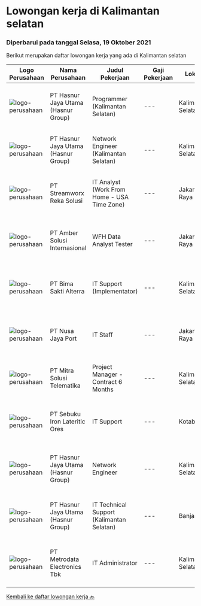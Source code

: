 
  # Lowongan kerja di Kalimantan selatan

  ### Diperbarui pada tanggal Selasa, 19 Oktober 2021

  Berikut merupakan daftar lowongan kerja yang ada di Kalimantan selatan

  |Logo Perusahaan | Nama Perusahaan | Judul Pekerjaan | Gaji Pekerjaan | Lokasi | Deskripsi | Tanggal diunggah | Pranala |
  | -------------- | --------------- | --------------- | --------- | --------- | -------------- | ------- | ----------- |
  |![logo-perusahaan](https://image-service-cdn.seek.com.au/ce6f66b5ddea48c0961eddc201a535616844de99/ee4dce1061f3f616224767ad58cb2fc751b8d2dc)|PT Hasnur Jaya Utama (Hasnur Group)|Programmer (Kalimantan Selatan)|---|Kalimantan Selatan|Job Descriptions: Develops code and creates customized applications to enhance product based on business needs Investigates and resolves matters of...|Senin, 18 Oktober 2021|https://www.jobstreet.co.id/id/job/programmer-kalimantan-selatan-3661156?token=0~66682d0e-b666-4b44-9f1a-3cfc660014be&sectionRank=1&jobId=jobstreet-id-job-3661156|
|![logo-perusahaan](https://image-service-cdn.seek.com.au/ce6f66b5ddea48c0961eddc201a535616844de99/ee4dce1061f3f616224767ad58cb2fc751b8d2dc)|PT Hasnur Jaya Utama (Hasnur Group)|Network Engineer (Kalimantan Selatan)|---|Kalimantan Selatan|Job Descriptions : Configure and install various network devices and services (e.g. routers, switches, firewalls, VPV, QoS) Perform network...|Senin, 18 Oktober 2021|https://www.jobstreet.co.id/id/job/network-engineer-kalimantan-selatan-3661337?token=0~66682d0e-b666-4b44-9f1a-3cfc660014be&sectionRank=2&jobId=jobstreet-id-job-3661337|
|![logo-perusahaan](https://image-service-cdn.seek.com.au/cd7e06fc22850c741eb8275c78b78d2cd1ec15f8/ee4dce1061f3f616224767ad58cb2fc751b8d2dc)|PT Streamworx Reka Solusi|IT Analyst (Work From Home - USA Time Zone)|---|Jakarta Raya|Responsibilities: Troubleshoot and improve existing processes: This can include processes that are written in JavaScript, or REST/SOAP Processes....|Jumat, 03 September 2021|https://www.jobstreet.co.id/id/job/it-analyst-work-from-home-usa-time-zone-3617936?token=0~66682d0e-b666-4b44-9f1a-3cfc660014be&sectionRank=3&jobId=jobstreet-id-job-3617936|
|![logo-perusahaan](https://us.123rf.com/450wm/pavelstasevich/pavelstasevich1811/pavelstasevich181101027/112815900-stock-vector-no-image-available-icon-flat-vector.jpg?ver=6)|PT Amber Solusi Internasional|WFH Data Analyst Tester|---|Jakarta Raya|Duties and Responsibilities: Update pricing list (check UOM, Price level) to HighJump and Netsuite Update product data details Create script using...|Kamis, 26 Agustus 2021|https://www.jobstreet.co.id/id/job/wfh-data-analyst-tester-3610595?token=0~66682d0e-b666-4b44-9f1a-3cfc660014be&sectionRank=4&jobId=jobstreet-id-job-3610595|
|![logo-perusahaan](https://image-service-cdn.seek.com.au/3b449304b19b7a5909fe2d6166b69cb2e3dfc9ad/ee4dce1061f3f616224767ad58cb2fc751b8d2dc)|PT Bima Sakti Alterra|IT Support (Implementator)|---|Kalimantan Selatan|Deskripsi pekerjaan: membantu mengumpulkan informasi pengguna wajib pajak. Membantu melakukan instalasi POS dan BimaPHR. Memastikan data terkirim ke...|Kamis, 16 September 2021|https://www.jobstreet.co.id/id/job/it-support-implementator-3630018?token=0~66682d0e-b666-4b44-9f1a-3cfc660014be&sectionRank=5&jobId=jobstreet-id-job-3630018|
|![logo-perusahaan](https://image-service-cdn.seek.com.au/5efd9c26cc2f068558e570ebf62385fcde9bc58e/ee4dce1061f3f616224767ad58cb2fc751b8d2dc)|PT Nusa Jaya Port|IT Staff|---|Jakarta Raya|Requirements : Bachelor degree form reputable university majoring IT Have a good skills in IT Have a good knowledge about programming, installation...|Rabu, 25 Agustus 2021|https://www.jobstreet.co.id/id/job/it-staff-3609326?token=0~66682d0e-b666-4b44-9f1a-3cfc660014be&sectionRank=6&jobId=jobstreet-id-job-3609326|
|![logo-perusahaan](https://image-service-cdn.seek.com.au/9b5f919bd8ffbcaf06c034033d2c53ba0d0ad556/ee4dce1061f3f616224767ad58cb2fc751b8d2dc)|PT Mitra Solusi Telematika|Project Manager -  Contract 6 Months|---|Kalimantan Selatan|Responsibilities: To monitor the Minestar deployment across hundreds of units on project site, with good coordination to stakeholders of other IT...|Jumat, 17 September 2021|https://www.jobstreet.co.id/id/job/project-manager-contract-6-months-3631671?token=0~66682d0e-b666-4b44-9f1a-3cfc660014be&sectionRank=7&jobId=jobstreet-id-job-3631671|
|![logo-perusahaan](https://image-service-cdn.seek.com.au/95503951746cc8764f63a626481a3143e0ba64a9/ee4dce1061f3f616224767ad58cb2fc751b8d2dc)|PT Sebuku Iron Lateritic Ores|IT Support|---|Kotabaru|Kandidat harus memiliki setidaknya Diploma di Teknik Informatika, Teknik (Komputer/Telekomunikasi), Ilmu Komputer/Teknologi Informasi atau setara....|Jumat, 03 September 2021|https://www.jobstreet.co.id/id/job/it-support-3617968?token=0~66682d0e-b666-4b44-9f1a-3cfc660014be&sectionRank=8&jobId=jobstreet-id-job-3617968|
|![logo-perusahaan](https://image-service-cdn.seek.com.au/ce6f66b5ddea48c0961eddc201a535616844de99/ee4dce1061f3f616224767ad58cb2fc751b8d2dc)|PT Hasnur Jaya Utama (Hasnur Group)|Network Engineer|---|Kalimantan Selatan|Job Descriptions: Configure and install various network devices and services (e.g. routers, switches, firewalls, VPV, QoS) Perform network maintenance...|Minggu, 12 September 2021|https://www.jobstreet.co.id/id/job/network-engineer-3616886?token=0~66682d0e-b666-4b44-9f1a-3cfc660014be&sectionRank=9&jobId=jobstreet-id-job-3616886|
|![logo-perusahaan](https://image-service-cdn.seek.com.au/ce6f66b5ddea48c0961eddc201a535616844de99/ee4dce1061f3f616224767ad58cb2fc751b8d2dc)|PT Hasnur Jaya Utama (Hasnur Group)|IT Technical Support (Kalimantan Selatan)|---|Banjarbaru|Requirement: Age between 25 - 28 years old Candidate must possess at least a Bachelor's Degree, Engineering (Computer/Telecommunication) or equivalent...|Selasa, 24 Agustus 2021|https://www.jobstreet.co.id/id/job/it-technical-support-kalimantan-selatan-3607706?token=0~66682d0e-b666-4b44-9f1a-3cfc660014be&sectionRank=10&jobId=jobstreet-id-job-3607706|
|![logo-perusahaan](https://image-service-cdn.seek.com.au/0d75518309b56a3cff39daa569b0ba02cc7a22f2/ee4dce1061f3f616224767ad58cb2fc751b8d2dc)|PT Metrodata Electronics Tbk|IT Administrator|---|Kalimantan Selatan|IT Admin Perform and record any tickets from any input request from users into IT Ticketing system (Manage Engine) Assisting helpdesk team during the...|Sabtu, 11 September 2021|https://www.jobstreet.co.id/id/job/it-administrator-1028956475?token=0~66682d0e-b666-4b44-9f1a-3cfc660014be&sectionRank=11&jobId=jobstreet-id-job-1028956475|


  [Kembali ke daftar lowongan kerja 🔙](../README.md#daftar-lowongan-kerja)
  